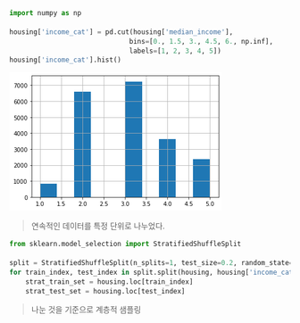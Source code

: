 

```python
import numpy as np

housing['income_cat'] = pd.cut(housing['median_income'],
                              bins=[0., 1.5, 3., 4.5, 6., np.inf],
                              labels=[1, 2, 3, 4, 5])
housing['income_cat'].hist()                              
```


![png](images/연속적%20데이터%20계층적%20샘플링/output_10_1.png)

> 연속적인 데이터를 특정 단위로 나누었다.

```python
from sklearn.model_selection import StratifiedShuffleSplit

split = StratifiedShuffleSplit(n_splits=1, test_size=0.2, random_state=42)
for train_index, test_index in split.split(housing, housing['income_cat']):
    strat_train_set = housing.loc[train_index]
    strat_test_set = housing.loc[test_index]
```
> 나눈 것을 기준으로 계층적 샘플링